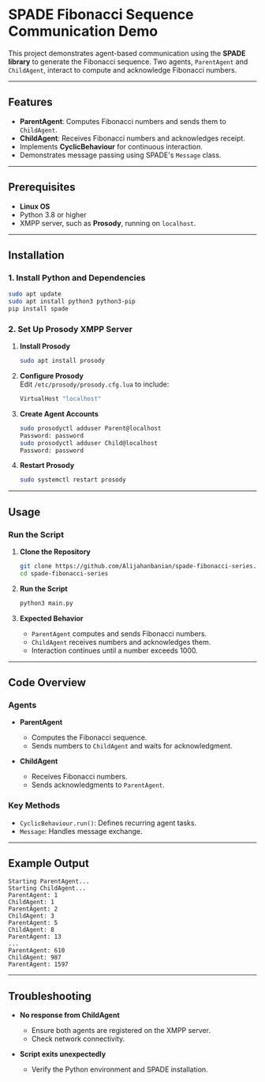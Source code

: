 
# SPADE Fibonacci Sequence Communication Demo

This project demonstrates agent-based communication using the **SPADE library** to generate the Fibonacci sequence. Two agents, `ParentAgent` and `ChildAgent`, interact to compute and acknowledge Fibonacci numbers.

---

## Features

- **ParentAgent**: Computes Fibonacci numbers and sends them to `ChildAgent`.
- **ChildAgent**: Receives Fibonacci numbers and acknowledges receipt.
- Implements **CyclicBehaviour** for continuous interaction.
- Demonstrates message passing using SPADE's `Message` class.

---

## Prerequisites

- **Linux OS**
- Python 3.8 or higher
- XMPP server, such as **Prosody**, running on `localhost`.

---

## Installation

### 1. Install Python and Dependencies

```bash
sudo apt update
sudo apt install python3 python3-pip
pip install spade
```

### 2. Set Up Prosody XMPP Server

1. **Install Prosody**  
   ```bash
   sudo apt install prosody
   ```

2. **Configure Prosody**  
   Edit `/etc/prosody/prosody.cfg.lua` to include:
   ```lua
   VirtualHost "localhost"
   ```

3. **Create Agent Accounts**  
   ```bash
   sudo prosodyctl adduser Parent@localhost
   Password: password
   sudo prosodyctl adduser Child@localhost
   Password: password
   ```

4. **Restart Prosody**  
   ```bash
   sudo systemctl restart prosody
   ```

---

## Usage

### Run the Script

1. **Clone the Repository**  
   ```bash
   git clone https://github.com/Alijahanbanian/spade-fibonacci-series.git
   cd spade-fibonacci-series
   ```

2. **Run the Script**  
   ```bash
   python3 main.py
   ```

3. **Expected Behavior**
   - `ParentAgent` computes and sends Fibonacci numbers.
   - `ChildAgent` receives numbers and acknowledges them.
   - Interaction continues until a number exceeds 1000.

---

## Code Overview

### Agents

- **ParentAgent**  
  - Computes the Fibonacci sequence.
  - Sends numbers to `ChildAgent` and waits for acknowledgment.

- **ChildAgent**  
  - Receives Fibonacci numbers.
  - Sends acknowledgments to `ParentAgent`.

### Key Methods

- `CyclicBehaviour.run()`: Defines recurring agent tasks.
- `Message`: Handles message exchange.

---

## Example Output

```plaintext
Starting ParentAgent...
Starting ChildAgent...
ParentAgent: 1
ChildAgent: 1
ParentAgent: 2
ChildAgent: 3
ParentAgent: 5
ChildAgent: 8
ParentAgent: 13
...
ParentAgent: 610
ChildAgent: 987
ParentAgent: 1597
```

---

## Troubleshooting

- **No response from ChildAgent**  
  - Ensure both agents are registered on the XMPP server.
  - Check network connectivity.

- **Script exits unexpectedly**  
  - Verify the Python environment and SPADE installation.



